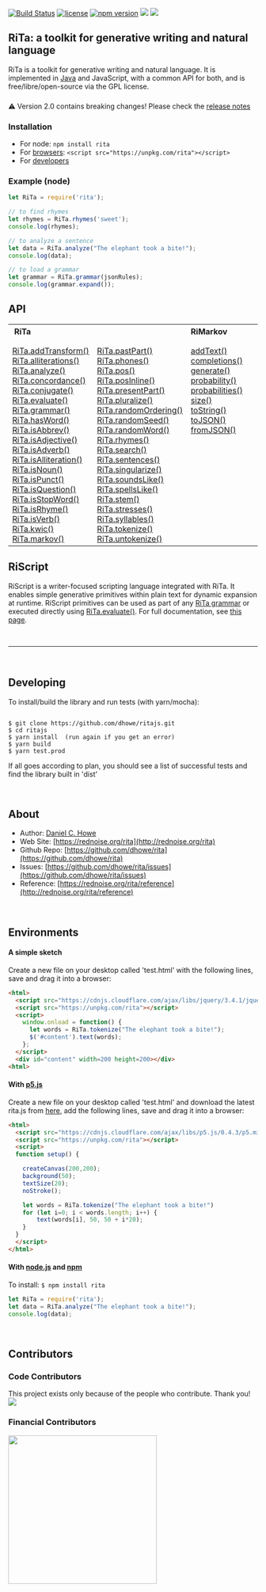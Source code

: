 [![Build Status](https://travis-ci.org/dhowe/RiTaJS.svg?branch=master)](https://travis-ci.org/dhowe/ritajs) <a href="http://www.gnu.org/licenses/gpl-3.0.en.html"><img src="https://img.shields.io/badge/license-GPL-orange.svg" alt="license"></a> <a href="https://www.npmjs.com/package/rita"><img src="https://img.shields.io/npm/v/rita.svg" alt="npm version"></a> [![](https://data.jsdelivr.com/v1/package/npm/rita/badge)](https://www.jsdelivr.com/package/npm/rita) <a href="https://spectrum.chat/rita"><img src="https://img.shields.io/badge/spectrum-chat-%23b14344"></a> <!--[![CDNJS](https://img.shields.io/cdnjs/v/rita.svg)](https://cdnjs.com/libraries/rita/)-->

## RiTa: a toolkit for generative writing and natural language

RiTa is a toolkit for generative writing and natural language. It is implemented in [Java](https://github.com/dhowe/rita4j/) and JavaScript, with a common API for both, and is free/libre/open-source via the GPL license.

###

:warning: Version 2.0 contains breaking changes! Please check the [release notes](https://rednoise.org/rita/#whats-new-wrapper)

### Installation

* For node: `npm install rita`
* For [browsers](#a-simple-sketch): ```<script src="https://unpkg.com/rita"></script>```
* For [developers](#developing)

### Example (node)

```javascript
let RiTa = require('rita');

// to find rhymes
let rhymes = RiTa.rhymes('sweet');
console.log(rhymes);

// to analyze a sentence
let data = RiTa.analyze("The elephant took a bite!");
console.log(data);

// to load a grammar
let grammar = RiTa.grammar(jsonRules);
console.log(grammar.expand());
```

## API

  <table cellspacing="0" cellpadding="0" style="vertical-align: top;">
   <tr>
    <th colspan=2 style="text-align: left; padding-left: 12px">RiTa
    </th>
    <th colspan=1 style="text-align: left;">RiMarkov</th>
    <th colspan=1 style="text-align: left;">RiGrammar</th>
   </tr>
   <tr>
    <td style="vertical-align: top; padding-top: 15px">
      <a href="https://rednoise.org/rita/reference/RiTa/addTransform/index.html">RiTa.addTransform()</a><br/>
      <a href="https://rednoise.org/rita/reference/RiTa/alliterations/index.html">RiTa.alliterations()</a><br/>
      <a href="https://rednoise.org/rita/reference/RiTa/analyze/index.html">RiTa.analyze()</a><br/>
      <a href="https://rednoise.org/rita/reference/RiTa/concordance/index.html">RiTa.concordance()</a><br/>
      <a href="https://rednoise.org/rita/reference/RiTa/conjugate/index.html">RiTa.conjugate()</a><br/>
      <a href="https://rednoise.org/rita/reference/RiTa/evaluate/index.html">RiTa.evaluate()</a><br/>
      <a href="https://rednoise.org/rita/reference/RiTa/grammar/index.html">RiTa.grammar()</a><br/>
      <a href="https://rednoise.org/rita/reference/RiTa/hasWord/index.html">RiTa.hasWord()</a><br/>
      <a href="https://rednoise.org/rita/reference/RiTa/isAbbrev/index.html">RiTa.isAbbrev()</a><br/>
      <a href="https://rednoise.org/rita/reference/RiTa/isAdjective/index.html">RiTa.isAdjective()</a><br/>
      <a href="https://rednoise.org/rita/reference/RiTa/isAdverb/index.html">RiTa.isAdverb()</a><br/>
      <a href="https://rednoise.org/rita/reference/RiTa/isAlliteration/index.html">RiTa.isAlliteration()</a><br/>
      <a href="https://rednoise.org/rita/reference/RiTa/isNoun/index.html">RiTa.isNoun()</a><br/>
      <a href="https://rednoise.org/rita/reference/RiTa/isPunct/index.html">RiTa.isPunct()</a><br/>
      <a href="https://rednoise.org/rita/reference/RiTa/isQuestion/index.html">RiTa.isQuestion()</a><br/>
      <a href="https://rednoise.org/rita/reference/RiTa/isStopWord/index.html">RiTa.isStopWord()</a><br/>
      <a href="https://rednoise.org/rita/reference/RiTa/isRhyme/index.html">RiTa.isRhyme()</a><br/>
      <a href="https://rednoise.org/rita/reference/RiTa/isVerb/index.html">RiTa.isVerb()</a><br/>
      <a href="https://rednoise.org/rita/reference/RiTa/kwic/index.html">RiTa.kwic()</a><br/>
      <a href="https://rednoise.org/rita/reference/RiTa/markov/index.html">RiTa.markov()</a><br/>
    </td>
    <td style="vertical-align: top; padding-top: 15px">
      <a href="https://rednoise.org/rita/reference/RiTa/pastPart/index.html">RiTa.pastPart()</a><br/>
      <a href="https://rednoise.org/rita/reference/RiTa/phones/index.html">RiTa.phones()</a><br/>
      <a href="https://rednoise.org/rita/reference/RiTa/pos/index.html">RiTa.pos()</a><br/>
      <a href="https://rednoise.org/rita/reference/RiTa/posInline/index.html">RiTa.posInline()</a><br/>
      <a href="https://rednoise.org/rita/reference/RiTa/presentPart/index.html">RiTa.presentPart()</a><br/>
      <a href="https://rednoise.org/rita/reference/RiTa/pluralize/index.html">RiTa.pluralize()</a><br/>
      <a href="https://rednoise.org/rita/reference/RiTa/randomOrdering/index.html">RiTa.randomOrdering()</a><br/>
      <a href="https://rednoise.org/rita/reference/RiTa/randomSeed/index.html">RiTa.randomSeed()</a><br/>
      <a href="https://rednoise.org/rita/reference/RiTa/randomWord/index.html">RiTa.randomWord()</a><br/>
      <a href="https://rednoise.org/rita/reference/RiTa/rhymes/index.html">RiTa.rhymes()</a><br/>
      <!--a href="./RiTa/scripting/index.html">RiTa.scripting()</a><br/-->
      <a href="https://rednoise.org/rita/reference/RiTa/search/index.html">RiTa.search()</a><br/>
      <a href="https://rednoise.org/rita/reference/RiTa/sentences/index.html">RiTa.sentences()</a><br/>
      <a href="https://rednoise.org/rita/reference/RiTa/singularize/index.html">RiTa.singularize()</a><br/>
      <a href="https://rednoise.org/rita/reference/RiTa/soundsLike/index.html">RiTa.soundsLike()</a><br/>
      <a href="https://rednoise.org/rita/reference/RiTa/spellsLike/index.html">RiTa.spellsLike()</a><br/>
      <a href="https://rednoise.org/rita/reference/RiTa/stem/index.html">RiTa.stem()</a><br/>
      <a href="https://rednoise.org/rita/reference/RiTa/stresses/index.html">RiTa.stresses()</a><br/>
      <a href="https://rednoise.org/rita/reference/RiTa/syllables/index.html">RiTa.syllables()</a><br/>
      <a href="https://rednoise.org/rita/reference/RiTa/tokenize/index.html">RiTa.tokenize()</a><br/>
      <a href="https://rednoise.org/rita/reference/RiTa/untokenize/index.html">RiTa.untokenize()</a><br/>
      <!--a href="./RiTa/VERSION/index.html">RiTa.VERSION</a><br/-->
    </td>
    <td style="vertical-align: top; padding-top: 15px; min-width: 125px">
      <a href="https://rednoise.org/rita/reference/Markov/addText/index.html">addText()</a><br/>
      <a href="https://rednoise.org/rita/reference/Markov/completions/index.html">completions()</a><br/>
      <a href="https://rednoise.org/rita/reference/Markov/generate/index.html">generate()</a><br/>
      <a href="https://rednoise.org/rita/reference/Markov/probability/index.html">probability()</a><br/>
      <a href="https://rednoise.org/rita/reference/Markov/probabilities/index.html">probabilities()</a><br/>
      <a href="https://rednoise.org/rita/reference/Markov/size/index.html">size()</a><br/>
      <a href="https://rednoise.org/rita/reference/Markov/toString/index.html">toString()</a><br/>
      <a href="https://rednoise.org/rita/reference/Markov/toJSON/index.html">toJSON()</a><br/>
      <a href="https://rednoise.org/rita/reference/Markov/fromJSON/index.html">fromJSON()</a><br/>
    </td>
    <td style="vertical-align: top; padding-top: 15px; min-width: 125px">
      <a href="https://rednoise.org/rita/reference/Grammar/addRule/index.html">addRule()</a><br/>
      <a href="https://rednoise.org/rita/reference/Grammar/addRules/index.html">addRules()</a><br/>
      <a href="https://rednoise.org/rita/reference/Grammar/expand/index.html">expand()</a><br/>
      <a href="https://rednoise.org/rita/reference/Grammar/removeRule/index.html">removeRule()</a><br/>
      <a href="https://rednoise.org/rita/reference/Grammar/toJSON/index.html">toJSON()</a><br/>
      <a href="https://rednoise.org/rita/reference/Grammar/toString/index.html">toString()</a><br/>
      <a href="https://rednoise.org/rita/reference/Grammar/fromJSON/index.html">fromJSON()</a><br/>
    </td>
 </tr>
</table>

## RiScript

RiScript is a writer-focused scripting language integrated with RiTa. It enables simple generative primitives within plain text for dynamic expansion at runtime. RiScript primitives can be used as part of any [RiTa grammar](https://rednoise.org/rita/reference/RiTa/grammar/) or executed directly using [RiTa.evaluate()](https://rednoise.org/rita/reference/RiTa/evaluate/). For full documentation, see [this page](https://rednoise.org/rita/reference/riscript.html).

<br>

<hr>

<br>

## Developing
To install/build the library and run tests (with yarn/mocha):
```shell

$ git clone https://github.com/dhowe/ritajs.git
$ cd ritajs 
$ yarn install  (run again if you get an error) 
$ yarn build 
$ yarn test.prod

```
If all goes according to plan, you should see a list of successful tests and find the library built in 'dist'

&nbsp;


## About

* Author:   [Daniel C. Howe](http://rednoise.org/daniel)
* Web Site:          [https://rednoise.org/rita](http://rednoise.org/rita)
* Github Repo:       [https://github.com/dhowe/rita](https://github.com/dhowe/rita)
* Issues:       [https://github.com/dhowe/rita/issues](https://github.com/dhowe/rita/issues)
* Reference:    [https://rednoise.org/rita/reference](http://rednoise.org/rita/reference)

&nbsp;

## Environments

#### A simple sketch
 
Create a new file on your desktop called 'test.html' with the following lines, save and drag it into a browser:

```html
<html>
  <script src="https://cdnjs.cloudflare.com/ajax/libs/jquery/3.4.1/jquery.min.js"></script>
  <script src="https://unpkg.com/rita"></script>
  <script>
    window.onload = function() {
      let words = RiTa.tokenize("The elephant took a bite!");
      $('#content').text(words);
    };
  </script>
  <div id="content" width=200 height=200></div>
<html>
```

#### With [p5.js](http://p5js.org/)
 
Create a new file on your desktop called 'test.html' and download the latest rita.js from [here](http://rednoise.org/rita/download/rita.min.js), add the following lines, save and drag it into a browser:

```html
<html>
  <script src="https://cdnjs.cloudflare.com/ajax/libs/p5.js/0.4.3/p5.min.js"></script>
  <script src="https://unpkg.com/rita"></script>
  <script>
  function setup() {

    createCanvas(200,200);
    background(50);
    textSize(20);
    noStroke();

    let words = RiTa.tokenize("The elephant took a bite!")
    for (let i=0; i < words.length; i++) {
        text(words[i], 50, 50 + i*20);
    }
  }
  </script>
</html>
```

#### With [node.js](http://nodejs.org/) and [npm](https://www.npmjs.com/)
 
To install: `$ npm install rita`

```javascript
let RiTa = require('rita');
let data = RiTa.analyze("The elephant took a bite!");
console.log(data);
```

&nbsp;

## Contributors

### Code Contributors

This project exists only because of the people who contribute. Thank you!
<a href="https://github.com/dhowe/RiTa/graphs/contributors"><img src="https://opencollective.com/RiTa/contributors.svg?width=890&button=false" /></a>

### Financial Contributors
<a href="https://opencollective.com/rita/donate" target="_blank">
  <img src="https://opencollective.com/rita/contribute/button@2x.png?color=blue" width=300 />
</a>
